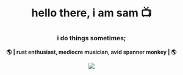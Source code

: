 <h1><p align="center">
hello there, i am sam 📺 
</p></h1>
<h3 align="center">
i do things sometimes;
</h3><p align="center">
<b>🌎  |  rust enthusiast, mediocre musician, avid spanner monkey | 🌎</b><br></p>
<div align="center"><img src="https://media.tenor.com/Mr4lx7zvxEoAAAAi/malons-rose-malon-rose.gif"></div>
